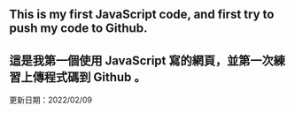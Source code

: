 This is my first JavaScript code, and first try to push my code to Github.
---------------------------------------------------------------------------
  這是我第一個使用 JavaScript 寫的網頁，並第一次練習上傳程式碼到 Github 。
---------------------------------------------------------------------------
更新日期：2022/02/09
